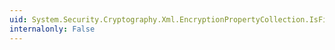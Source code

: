 ```yaml
---
uid: System.Security.Cryptography.Xml.EncryptionPropertyCollection.IsFixedSize
internalonly: False
---
```

